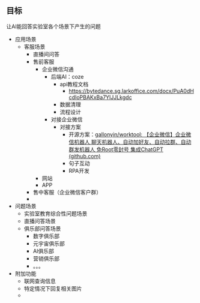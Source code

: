 
## 目标

让AI能回答实验室各个场景下产生的问题
- 应用场景
	- 客服场景
		- 直播间问答
		- 售前客服
			- 企业微信沟通
				- 后端AI：coze
					- api教程文档
						- https://bytedance.sg.larkoffice.com/docx/PuA0dHcdIoPBAKxBa7YlJJLkgdc
					- 数据清理
					- 流程设计
				- 对接企业微信
					- 对接方案
						- 开源方案：[gallonyin/worktool: 【企业微信】企业微信机器人 聊天机器人、自动加好友、自动拉群、自动群发机器人 免Root零封号 集成ChatGPT (github.com)](https://github.com/gallonyin/worktool)
						- 句子互动
						- RPA开发
			- 网站
			- APP
		- 售中客服（企业微信客户群）
		- 
- 问题场景
	- 实验室教育综合性问题场景
	- 直播问答场景
	- 俱乐部问答场景
		- 数字俱乐部
		- 元宇宙俱乐部
		- AI俱乐部
		- 营销俱乐部
		- 。。。
- 附加功能
	- 联网查询信息
	- 特定情况下回复相关图片
	- 
